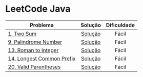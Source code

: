 # LeetCode Java

| Problema                                                                          |                                                                      Solução                                                                       | Dificuldade |
|-----------------------------------------------------------------------------------|:--------------------------------------------------------------------------------------------------------------------------------------------------:|:-----------:|
| [1. Two Sum](https://leetcode.com/problems/two-sum/)                              |       [Solução](https://github.com/atkieling/leetcode-java/blob/ex0001/leetcode-java/src/com/leetcode/leetcodejava/easy/ex0001/TwoSum.java)        |    Fácil    |
| [9. Palindrome Number](https://leetcode.com/problems/palindrome-number/)          |  [Solução](https://github.com/atkieling/leetcode-java/blob/ex0009/leetcode-java/src/com/leetcode/leetcodejava/easy/ex0009/PalindromeNumber.java)   |    Fácil    |
| [13. Roman to Integer](https://leetcode.com/problems/roman-to-integer/)           |   [Solução](https://github.com/atkieling/leetcode-java/blob/ex0013/leetcode-java/src/com/leetcode/leetcodejava/easy/ex0013/RomanToInteger.java)    |    Fácil    |
| [14. Longest Common Prefix](https://leetcode.com/problems/longest-common-prefix/) | [Solução](https://github.com/atkieling/leetcode-java/blob/ex0014/leetcode-java/src/com/leetcode/leetcodejava/easy/ex0014/LongestCommonPrefix.java) |    Fácil    |
| [20. Valid Parentheses](https://leetcode.com/problems/valid-parentheses/) |                                                                    [Solução]()                                                                     |    Fácil    |